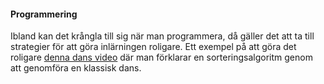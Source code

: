 #### Programmering

Ibland kan det krångla till sig när man programmera, då gäller det att ta till strategier för att göra inlärningen roligare. Ett exempel på att göra det roligare <a href="https://www.youtube.com/watch?v=lyZQPjUT5B4" target="_blank">denna dans video</a> där man förklarar en sorteringsalgoritm genom att genomföra en klassisk dans.